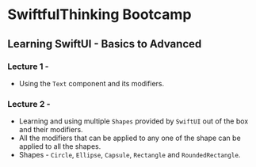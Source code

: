 # SwiftfulThinking Bootcamp

## Learning SwiftUI - Basics to Advanced

### Lecture 1 -
- Using the `Text` component and its modifiers.

### Lecture 2 -
- Learning and using multiple `Shapes` provided by `SwiftUI` out of the box and their modifiers.
- All the modifiers that can be applied to any one of the shape can be applied to all the shapes.
- Shapes - `Circle`, `Ellipse`, `Capsule`, `Rectangle` and `RoundedRectangle`.
